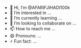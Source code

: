 - 👋 Hi, I’m @AFARIFJIHADI100k
- 👀 I’m interested in ...
- 🌱 I’m currently learning ...
- 💞️ I’m looking to collaborate on ...
- 📫 How to reach me ...
- 😄 Pronouns: ...
- ⚡ Fun fact: ...

<!---
AFARIFJIHADI100k/AFARIFJIHADI100k is a ✨ special ✨ repository because its `README.md` (this file) appears on your GitHub profile.
You can click the Preview link to take a look at your changes.
--->
